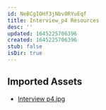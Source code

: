 ```yaml
---
id: NeBCgIOHf3jNbv0RYuEqf
title: Interview_p4 Resources
desc: ''
updated: 1645225706396
created: 1645225706396
stub: false
isDir: true
---
```

## Imported Assets
- [Interview p4.jpg](/assets/interview-p4.jpg)
